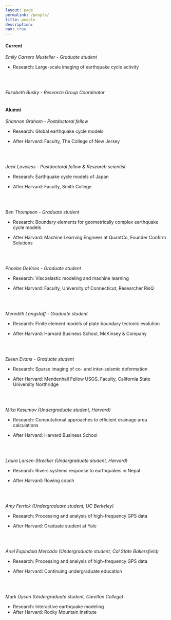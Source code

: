 ```yaml
---
layout: page
permalink: /people/
title: people
description: 
nav: true
---
```


#### Current

_Emily Carrero Mustelier - Graduate student_

- Research: Large-scale imaging of earthquake cycle activity
  
  <br>
  <br>

_Elizabeth Busky - Research Group Coordinator_
<br>
<br>

#### Alumni

_Shannon Graham - Postdoctoral fellow_

- Research: Global earthquake cycle models
- After Harvard: Faculty, The College of New Jersey
  
  <br>
  <br>

_Jack Loveless - Postdoctoral fellow & Research scientist_

- Research: Earthquake cycle models of Japan
- After Harvard: Faculty, Smith College
  
  <br>
  <br>

_Ben Thompson - Graduate student_

- Research: Boundary elements for geometrically complex earthquake cycle models
- After Harvard: Machine Learning Engineer at QuantCo, Founder Confirm Solutions
  
  <br>
  <br>

_Phoebe DeVries - Graduate student_

- Research: Viscoelastic modeling and machine learning
- After Harvard: Faculty, University of Connecticut, Researcher RisQ
  
  <br>
  <br>

_Meredith Langstaff - Graduate student_

- Research: Finite element models of plate boundary tectonic evolution
- After Harvard: Harvard Business School, McKinsey & Company
  
  <br>
  <br>

_Eileen Evans - Graduate student_

- Research: Sparse imaging of co- and inter-seismic deformation
- After Harvard: Mendenhall Fellow USGS, Faculty, California State University Northridge
  
  <br>
  <br>

_Mika Kasumov (Undergraduate student, Harvard)_ 

- Research: Computational approaches to efficient drainage area calculations
- After Harvard: Harvard Business School
  
  <br>
  <br>

_Laura Larsen-Strecker (Undergraduate student, Harvard)_

- Research: Rivers systems response to earthquakes in Nepal
- After Harvard: Rowing coach
  
  <br>
  <br>

_Amy Ferrick (Undergraduate student, UC Berkeley)_

- Research: Processing and analysis of high-frequency GPS data
- After Harvard: Graduate student at Yale
  
  <br>
  <br>

_Ariel Espindola Mercado (Undergraduate student, Cal State Bakersfield)_

- Research: Processing and analysis of high-frequency GPS data
- After Harvard: Continuing undergraduate education
  
  <br>
  <br>

_Mark Dyson (Undergraduate student, Carelton College)_

- Research: Interactive earthquake modeling
- After Harvard: Rocky Mountain Institute
